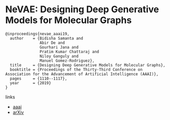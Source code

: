 # NeVAE: Designing Deep Generative Models for Molecular Graphs

```
@inproceedings{nevae_aaai19,
  author    = {Bidisha Samanta and
               Abir De and
               Gourhari Jana and
               Pratim Kumar Chattaraj and
               Niloy Ganguly and
               Manuel Gomez-Rodriguez},
  title     = {Designing Deep Generative Models for Molecular Graphs},
  booktitle = {Proceedings of the Thirty-Third Conference on Association for the Advancement of Artificial Intelligence (AAAI)},
  pages     = {1110--1117},
  year      = {2019}
}
```

links
- [aaai](https://aaai.org/ojs/index.php/AAAI/article/view/3903)
- [arXiv](https://arxiv.org/abs/1802.05283)
